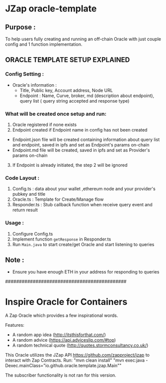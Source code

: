 # JZap oracle-template

## Purpose :
To help users fully creating and running an off-chain Oracle with just couple config and 1 function implementation.
## ORACLE TEMPLATE SETUP EXPLAINED

### Config Setting :
  - Oracle's information :
    + Title, Public key, Account address, Node URL
    + Endpoint : Name, Curve, broker, md (description about endpoint), query list ( query string accepted and response type)
### What will be created  once setup and run:
1. Oracle registered if none exists
2. Endpoint created if Endpoint name in config has not been created
  + Endpoint.json file will be created containing information about query list and endpoint, saved in ipfs and set as Endpoint's params on-chain
  + Endpoint.md file will be created, saved in ipfs and set as Provider's params on-chain
3. If Endpoint is already initiated, the step 2 will be ignored


### Code Layout :

1. Config.ts : data about your wallet ,ethereum node and your provider's pubkey and title
3. Oracle.ts : Template for Create/Manage  flow
4. Responder.ts :  Stub callback function when receive query event and return result

### Usage :

1. Configure Config.ts
2. Implement function `getResponse` in Responder.ts
3. Run `Main.java` to start create/get Oracle and start listening to queries   

## Note :

- Ensure you have enough ETH in your address for responding to queries

############################################

# Inspire Oracle for Containers

A Zap Oracle which provides a few inspirational words.

Features:
- A random app idea (http://itsthisforthat.com/)
- A random advice (https://api.adviceslip.com/#top)
- A random technical quote (http://quotes.stormconsultancy.co.uk/)

This Oracle utilizes the JZap API https://github.com/zapproject/jzap to interact with Zap Contracts.
Run: 
    "mvn clean install"
    "mvn exec:java -Dexec.mainClass="io.github.oracle.template.jzap.Main""

The subscriber functionality is not ran for this version.